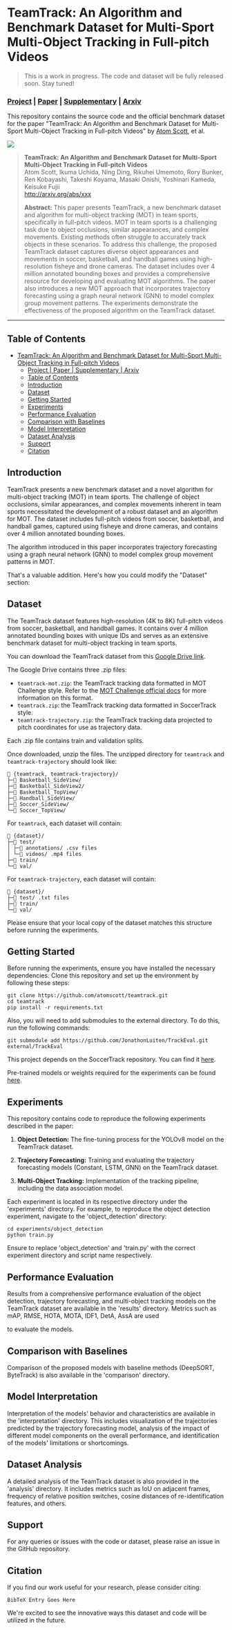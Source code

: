 
# TeamTrack: An Algorithm and Benchmark Dataset for Multi-Sport Multi-Object Tracking in Full-pitch Videos
> This is a work in progress. The code and dataset will be fully released soon. Stay tuned!
### <a href="https://atomscott.github.io/TeamTrack/" target="_blank">Project</a> | <a href="" target="_blank">Paper</a> | <a href="" target="_blank">Supplementary</a> | <a href="" target="_blank">Arxiv</a> <br>
This repository contains the source code and the official benchmark dataset for the paper "TeamTrack: An Algorithm and Benchmark Dataset for Multi-Sport Multi-Object Tracking in Full-pitch Videos" by [Atom Scott](https://twitter.com/AtomJamesScott), et al.

![](https://raw.githubusercontent.com/AtomScott/TeamTrack/gh-pages/static/images/banner_image.png)


> **TeamTrack: An Algorithm and Benchmark Dataset for Multi-Sport Multi-Object Tracking in Full-pitch Videos**<br>
> Atom Scott, Ikuma Uchida, Ning Ding, Rikuhei Umemoto, Rory Bunker, Ren Kobayashi, Takeshi Koyama, Masaki Onishi, Yoshinari Kameda, Keisuke Fujii<br>
> <a href="http://arxiv.org/abs/xxx" target="_blank">http://arxiv.org/abs/xxx </a> <br>
>
>**Abstract:** This paper presents TeamTrack, a new benchmark dataset and algorithm for multi-object tracking (MOT) in team sports, specifically in full-pitch videos. MOT in team sports is a challenging task due to object occlusions, similar appearances, and complex movements. Existing methods often struggle to accurately track objects in these scenarios. To address this challenge, the proposed TeamTrack dataset captures diverse object appearances and movements in soccer, basketball, and handball games using high-resolution fisheye and drone cameras. The dataset includes over 4 million annotated bounding boxes and provides a comprehensive resource for developing and evaluating MOT algorithms. The paper also introduces a new MOT approach that incorporates trajectory forecasting using a graph neural network (GNN) to model complex group movement patterns. The experiments demonstrate the effectiveness of the proposed algorithm on the TeamTrack dataset.



___


## Table of Contents

- [TeamTrack: An Algorithm and Benchmark Dataset for Multi-Sport Multi-Object Tracking in Full-pitch Videos](#teamtrack-an-algorithm-and-benchmark-dataset-for-multi-sport-multi-object-tracking-in-full-pitch-videos)
    - [Project | Paper | Supplementary | Arxiv ](#project--paper--supplementary--arxiv-)
  - [Table of Contents](#table-of-contents)
  - [Introduction](#introduction)
  - [Dataset](#dataset)
  - [Getting Started](#getting-started)
  - [Experiments](#experiments)
  - [Performance Evaluation](#performance-evaluation)
  - [Comparison with Baselines](#comparison-with-baselines)
  - [Model Interpretation](#model-interpretation)
  - [Dataset Analysis](#dataset-analysis)
  - [Support](#support)
  - [Citation](#citation)

## Introduction

TeamTrack presents a new benchmark dataset and a novel algorithm for multi-object tracking (MOT) in team sports. The challenge of object occlusions, similar appearances, and complex movements inherent in team sports necessitated the development of a robust dataset and an algorithm for MOT. The dataset includes full-pitch videos from soccer, basketball, and handball games, captured using fisheye and drone cameras, and contains over 4 million annotated bounding boxes. 

The algorithm introduced in this paper incorporates trajectory forecasting using a graph neural network (GNN) to model complex group movement patterns in MOT.

That's a valuable addition. Here's how you could modify the "Dataset" section:

## Dataset

The TeamTrack dataset features high-resolution (4K to 8K) full-pitch videos from soccer, basketball, and handball games. It contains over 4 million annotated bounding boxes with unique IDs and serves as an extensive benchmark dataset for multi-object tracking in team sports.

You can download the TeamTrack dataset from this [Google Drive link](https://drive.google.com/drive/u/1/folders/1D3jxrEWgWke0l1TWC_052OhYVs2IwDVZ).

The Google Drive contains three .zip files:
- `teamtrack-mot.zip`: the TeamTrack tracking data formatted in MOT Challenge style. Refer to the [MOT Challenge official docs](https://github.com/JonathonLuiten/TrackEval/tree/master/docs/MOTChallenge-Official) for more information on this format.
- `teamtrack.zip`: the TeamTrack tracking data formatted in SoccerTrack style.
- `teamtrack-trajectory.zip`: the TeamTrack tracking data projected to pitch coordinates for use as trajectory data.

Each .zip file contains train and validation splits.

Once downloaded, unzip the files. The unzipped directory for `teamtrack` and `teamtrack-trajectory` should look like:

```
📁 {teamtrack, teamtrack-trajectory}/
├─📁 Basketball_SideView/
├─📁 Basketball_SideView2/
├─📁 Basketball_TopView/
├─📁 Handball_SideView/
├─📁 Soccer_SideView/
└─📁 Soccer_TopView/
```

For `teamtrack`, each dataset will contain:

```
📁 {dataset}/
├─📁 test/
│ ├─📁 annotations/ .csv files
│ └─📁 videos/ .mp4 files
├─📁 train/
└─📁 val/
```

For `teamtrack-trajectory`, each dataset will contain:

```
📁 {dataset}/
├─📁 test/ .txt files
├─📁 train/
└─📁 val/
```

Please ensure that your local copy of the dataset matches this structure before running the experiments.


## Getting Started

Before running the experiments, ensure you have installed the necessary dependencies. Clone this repository and set up the environment by following these steps:

```
git clone https://github.com/atomscott/teamtrack.git
cd teamtrack
pip install -r requirements.txt
```

Also, you will need to add submodules to the external directory. To do this, run the following commands:

```
git submodule add https://github.com/JonathonLuiten/TrackEval.git external/TrackEval
```

This project depends on the SoccerTrack repository. You can find it [here](https://github.com/AtomScott/SoccerTrack).

Pre-trained models or weights required for the experiments can be found [here](https://bit.ly/3NYaMWG).


## Experiments

This repository contains code to reproduce the following experiments described in the paper:

1. **Object Detection:** The fine-tuning process for the YOLOv8 model on the TeamTrack dataset.

2. **Trajectory Forecasting:** Training and evaluating the trajectory forecasting models (Constant, LSTM, GNN) on the TeamTrack dataset.

3. **Multi-Object Tracking:** Implementation of the tracking pipeline, including the data association model.

Each experiment is located in its respective directory under the 'experiments' directory. For example, to reproduce the object detection experiment, navigate to the 'object_detection' directory:

```
cd experiments/object_detection
python train.py
```

Ensure to replace 'object_detection' and 'train.py' with the correct experiment directory and script name respectively.

## Performance Evaluation

Results from a comprehensive performance evaluation of the object detection, trajectory forecasting, and multi-object tracking models on the TeamTrack dataset are available in the 'results' directory. Metrics such as mAP, RMSE, HOTA, MOTA, IDF1, DetA, AssA are used

 to evaluate the models.

## Comparison with Baselines

Comparison of the proposed models with baseline methods (DeepSORT, ByteTrack) is also available in the 'comparison' directory. 

## Model Interpretation

Interpretation of the models' behavior and characteristics are available in the 'interpretation' directory. This includes visualization of the trajectories predicted by the trajectory forecasting model, analysis of the impact of different model components on the overall performance, and identification of the models' limitations or shortcomings.

## Dataset Analysis

A detailed analysis of the TeamTrack dataset is also provided in the 'analysis' directory. It includes metrics such as IoU on adjacent frames, frequency of relative position switches, cosine distances of re-identification features, and others.

## Support

For any queries or issues with the code or dataset, please raise an issue in the GitHub repository.

## Citation

If you find our work useful for your research, please consider citing:

```
BibTeX Entry Goes Here
```
We're excited to see the innovative ways this dataset and code will be utilized in the future.
